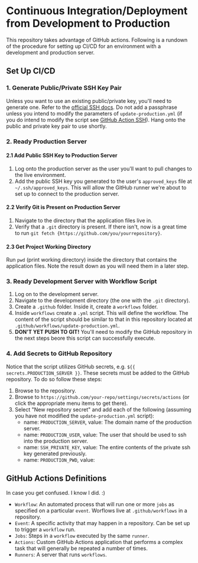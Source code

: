 # Continuous Integration/Deployment from Development to Production
This repository takes advantage of GitHub actions. Following is a rundown of the procedure for setting up CI/CD for an environment with a development and production server.

## Set Up CI/CD

### 1. Generate Public/Private SSH Key Pair
Unless you want to use an existing public/private key, you'll need to generate one. Refer to the [official SSH docs](https://www.ssh.com/academy/ssh/keygen). Do not add a passphrase unless you intend to modify the parameters of `update-production.yml` (if you do intend to modify the script see [GitHub Action SSH](https://github.com/marketplace/actions/ssh-remote-commands)). Hang onto the public and private key pair to use shortly.

### 2. Ready Production Server 

#### 2.1 Add Public SSH Key to Production Server
1. Log onto the production server as the user you'll want to pull changes to the live environment.
2. Add the public SSH key you generated to the user's `approved_keys` file at `~/.ssh/approved_keys`. This will allow the GitHub runner we're about to set up to connect to the production server.

#### 2.2 Verify Git is Present on Production Server
1. Navigate to the directory that the application files live in. 
2. Verify that a `.git` directory is present. If there isn't, now is a great time to run `git fetch {https://github.com/you/yourrepository}`.

#### 2.3 Get Project Working Directory 
Run `pwd` (print working directory) inside the directory that contains the application files. Note the result down as you will need them in a later step.

### 3. Ready Development Server with Workflow Script
1. Log on to the development server.
2. Navigate to the development directory (the one with the `.git` directory).
3. Create a `.github` folder. Inside it, create a `workflows` folder.
4. Inside `workflows` create a `.yml` script. This will define the workflow. The content of the script should be similar to that in this repository located at `.github/workflows/update-production.yml`.
5. **DON'T YET PUSH TO GIT!** You'll need to modify the GitHub repository in the next steps beore this script can successfully execute.

### 4. Add Secrets to GitHub Repository
Notice that the script utilizes GitHub secrets, e.g. `${{ secrets.PRODUCTION_SERVER }}`. These secrets must be added to the GitHub repository. To do so follow these steps:
1. Browse to the repository.
2. Browse to `https://github.com/your-repo/settings/secrets/actions` (or click the appropriate menu items to get there).
3. Select "New repository secret" and add each of the following (assuming you have not modified the `update-production.yml` script):
    - name: `PRODUCTION_SERVER`, value: The domain name of the production server.
    - name: `PRODUCTION_USER`, value: The user that should be used to ssh into the production server.
    - name: `SSH_PRIVATE_KEY`, value: The entire contents of the private ssh key generated previously.
    - name: `PRODUCTION_PWD`, value: 

## GitHub Actions Definitions
In case you get confused. I know I did. :)
- `Workflow`: An automated process that will run one or more `jobs` as specified on a particular `event`. Worflows live at `.github/workflows` in a repository. 
- `Event`: A specific activity that may happen in a repository. Can be set up to trigger a `workflow` run.
- `Jobs`: Steps in a `workflow` executed by the same `runner`.
- `Actions`: Custom GitHub Actions application that performs a complex task that will generally be repeated a number of times.
- `Runners`: A server that runs `workflows`.